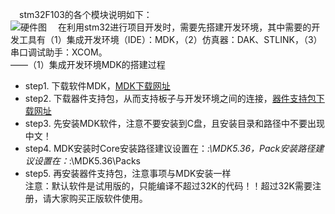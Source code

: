 &emsp;stm32F103的各个模块说明如下：  
![硬件图](https://github.com/BraveOctober/RT-thread-learning/assets/110759833/9de3ce4c-5f23-45c6-acc5-2690a7fdc7fa#pic_center=300×200)
&emsp;在利用stm32进行项目开发时，需要先搭建开发环境，其中需要的开发工具有（1）集成开发环境（IDE）：MDK，（2）仿真器：DAK、STLINK，（3）串口调试助手：XCOM。  
——（1）集成开发环境MDK的搭建过程
* step1. 下载软件MDK，[MDK下载网址](https://www.keil.com/download/product)
* step2. 下载器件支持包，从而支持板子与开发环境之间的连接，[器件支持包下载网址](https://www.keil.com/dd2/pack)
* step3. 先安装MDK软件，注意不要安装到C盘，且安装目录和路径中不要出现中文！
* step4. MDK安装时Core安装路径建议设置在：*:\MDK5.36，Pack安装路径建议设置在：*:\MDK5.36\Packs
* step5. 再安装器件支持包，注意事项与MDK安装一样 <br/>
注意：默认软件是试用版的，只能编译不超过32K的代码！！超过32K需要注册，请大家购买正版软件使用。
